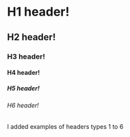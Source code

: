 # H1 header!
## H2 header!
### H3 header!
#### H4 header!
##### H5 header!
###### H6 header!


I added examples of headers types 1 to 6
